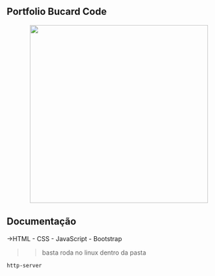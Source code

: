 ## Portfolio Bucard Code
 
<p align="center">
<a href="https://bucardcode.com.br/" target="_blank">
    <img src="https://bucardcode.com.br/assets/img/slogan.png" width="400"></a>
</p>

 
## Documentação 
 
->HTML - CSS - JavaScript - Bootstrap 

>> basta roda no linux dentro da pasta
```
http-server
```